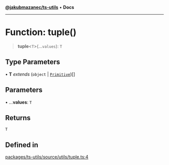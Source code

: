 [**@jakubmazanec/ts-utils**](../README.md) • **Docs**

---

# Function: tuple()

> **tuple**\<`T`\>(...`values`): `T`

## Type Parameters

• **T** _extends_ (`object` \| [`Primitive`](../type-aliases/Primitive.md))[]

## Parameters

• ...**values**: `T`

## Returns

`T`

## Defined in

[packages/ts-utils/source/utils/tuple.ts:4](https://github.com/jakubmazanec/tools/blob/043f017b24789eba8a7eb285e0e1042ac4eaaeea/packages/ts-utils/source/utils/tuple.ts#L4)
